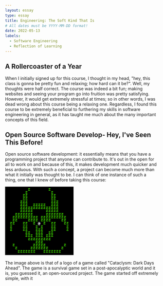 ```yaml
---
layout: essay
type: essay
title: Engineering: The Soft Kind That Is
# All dates must be YYYY-MM-DD format!
date: 2022-05-13
labels:
  - Software Engineering
  - Reflection of Learning
---
```

## A Rollercoaster of a Year

When I initially signed up for this course, I thought in my head, "hey, this class is gonna be pretty fun and relaxing; how hard can it be?". Well, my thoughts were
half correct. The course was indeed a bit fun; making websites and seeing your program go into fruition was pretty satisfying. However, it would get extremely
stressful at times; so in other words, I was dead wrong about this course being a relaxing one. Regardless, I found this course to be extremely beneficial
to furthering my skills in software engineering in general, as it has taught me much about the many important concepts of this field.

## Open Source Software Develop- Hey, I've Seen This Before!

Open source software development: it essentially means that you have a programming project that anyone can contribute to. It's out in the open for all to work on and because of this, it makes development much quicker and less arduous. With such a concept, a project can become much more than what it initially was thought to be. I can think of one instance of such a thing, one that I knew of before taking this course:

<img class="center" src="../images/cdda.png">

The image above is that of a logo of a game called "Cataclysm: Dark Days Ahead". The game is a survival game set in a post-apocalyptic world and it is, you guessed it, an open-sourced project. The game started off extremely simple, with it 
